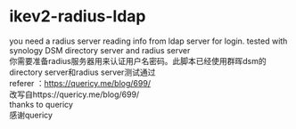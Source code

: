 # ikev2-radius-ldap
you need a radius server reading info from ldap server for login. tested with synology DSM directory server and radius server</br>
你需要准备radius服务器用来认证用户名密码。此脚本已经使用群晖dsm的directory server和radius server测试通过</br>
referer ：https://quericy.me/blog/699/</br>
改写自https://quericy.me/blog/699/</br>
thanks to quericy</br>
感谢quericy</br>
